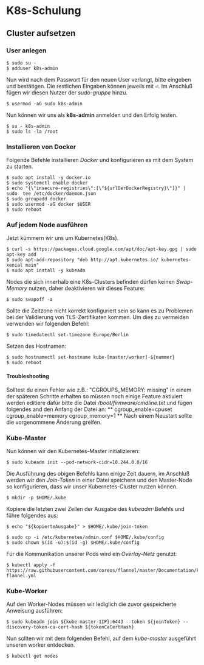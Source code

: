 # K8s-Schulung
## Cluster aufsetzen
### User anlegen

```shell
$ sudo su -
$ adduser k8s-admin
```

Nun wird nach dem Passwort für den neuen User verlangt, bitte eingeben und bestätigen. Die restlichen Eingaben können jeweils mit <kbd>&#9166;</kbd>. Im Anschluß fügen wir diesen Nutzer der *sudo-gruppe* hinzu.

```shell
$ usermod -aG sudo k8s-admin
```

Nun können wir uns als **k8s-admin** anmelden und den Erfolg testen.

```shell
$ su - k8s-admin
$ sudo ls -la /root
```
### Installieren von Docker
Folgende Befehle installieren *Docker* und konfigurieren es mit dem System zu starten.

```shell
$ sudo apt install -y docker.io
$ sudo systemctl enable docker
$ echo "{\"insecure-registries\":[\"${urlDerDockerRegistry}\"]}" | sudo  tee /etc/docker/daemon.json
$ sudo groupadd docker
$ sudo usermod -aG docker $USER
$ sudo reboot
```
### Auf jedem Node ausführen
Jetzt kümmern wir uns um Kubernetes(K8s).

```shell
$ curl -s https://packages.cloud.google.com/apt/doc/apt-key.gpg | sudo apt-key add
$ sudo apt-add-repository "deb http://apt.kubernetes.io/ kubernetes-xenial main"
$ sudo apt install -y kubeadm
```

Nodes die sich innerhalb eine K8s-Clusters befinden dürfen keinen *Swap-Memory* nutzen, daher deaktivieren wir dieses Feature:


```shell
$ sudo swapoff -a
```

Sollte die Zeitzone nicht korrekt konfiguriert sein so kann es zu Problemen bei der Validierung von TLS-Zertifikaten kommen. Um dies zu vermeiden verwenden wir folgenden Befehl:

```shell
$ sudo timedatectl set-timezone Europe/Berlin
```

Setzen des Hostnamen:

```shell
$ sudo hostnamectl set-hostname kube-[master/worker]-${nummer}
$ sudo reboot
```

#### Troubleshooting
Solltest du einen Fehler wie z.B.: "CGROUPS_MEMORY: missing" in einem der späteren Schritte erhalten so müssen noch einige Feature aktiviert werden editiere dafür bitte die Datei */boot/firmware/cmdline.txt* und fügen folgendes and den Anfang der Datei an: ** cgroup_enable=cpuset cgroup_enable=memory cgroup_memory=1 **
Nach einem Neustart sollte die vorgenommene Änderung greifen.

### Kube-Master
Nun können wir den Kubernetes-Master initializieren:

```shell
$ sudo kubeadm init --pod-network-cidr=10.244.0.0/16
```

Die Ausführung des obigen Befehls kann einige Zeit dauern, im Anschluß werden wir den *Join-Token* in einer Datei speichern und den Master-Node so konfigurieren, dass wir unser Kubernetes-Cluster nutzen können.

```shell
$ mkdir -p $HOME/.kube
```

Kopiere die letzten zwei Zeilen der Ausgabe des *kubeadm*-Befehls und führe folgendes aus:

```shell
$ echo "${kopierteAusgabe}" > $HOME/.kube/join-token
```

```shell
$ sudo cp -i /etc/kubernetes/admin.conf $HOME/.kube/config
$ sudo chown $(id -u):$(id -g) $HOME/.kube/config
```

Für die Kommunikation unserer Pods wird ein *Overlay-Netz* genutzt:

```shell
$ kubectl apply -f https://raw.githubusercontent.com/coreos/flannel/master/Documentation/kube-flannel.yml
```


### Kube-Worker
Auf den Worker-Nodes müssen wir lediglich die zuvor gespeicherte Anweisung ausführen:


```shell
$ sudo kubeadm join ${kube-master-1IP}:6443 --token ${joinToken} --discovery-token-ca-cert-hash ${tokenCaCertHash}
```

Nun sollten wir mit dem folgenden Befehl, auf dem *kube-master* ausgeführt unseren worker entdecken.

```shell
$ kubectl get nodes
```
